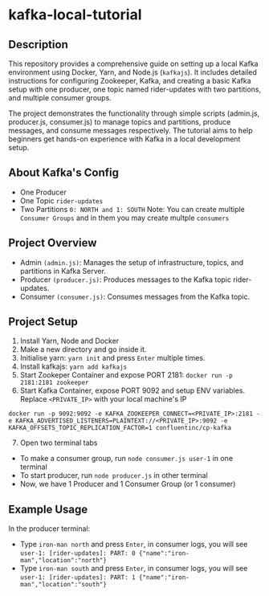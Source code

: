 # kafka-local-tutorial
## Description
This repository provides a comprehensive guide on setting up a local Kafka environment using Docker, Yarn, and Node.js (`kafkajs`). It includes detailed instructions for configuring Zookeeper, Kafka, and creating a basic Kafka setup with one producer, one topic named rider-updates with two partitions, and multiple consumer groups.

The project demonstrates the functionality through simple scripts (admin.js, producer.js, consumer.js) to manage topics and partitions, produce messages, and consume messages respectively. The tutorial aims to help beginners get hands-on experience with Kafka in a local development setup.

## About Kafka's Config
- One Producer
- One Topic `rider-updates`
- Two Partitions `0: NORTH and 1: SOUTH`
Note: You can create multiple `Consumer Groups` and in them you may create multple `consumers`

## Project Overview
- Admin `(admin.js)`: Manages the setup of infrastructure, topics, and partitions in Kafka Server.
- Producer `(producer.js)`: Produces messages to the Kafka topic rider-updates.
- Consumer `(consumer.js)`: Consumes messages from the Kafka topic.


## Project Setup
1. Install Yarn, Node and Docker
2. Make a new directory and go inside it.
3. Initialise yarn: `yarn init` and press `Enter` multiple times.
4. Install kafkajs: `yarn add kafkajs`
5. Start Zookeper Container and expose PORT 2181: `docker run -p 2181:2181 zookeeper`
6. Start Kafka Container, expose PORT 9092 and setup ENV variables. Replace `<PRIVATE_IP>` with your local machine's IP
```
docker run -p 9092:9092 -e KAFKA_ZOOKEEPER_CONNECT=<PRIVATE_IP>:2181 -e KAFKA_ADVERTISED_LISTENERS=PLAINTEXT://<PRIVATE_IP>:9092 -e KAFKA_OFFSETS_TOPIC_REPLICATION_FACTOR=1 confluentinc/cp-kafka
```
7. Open two terminal tabs
- To make a consumer group, run `node consumer.js user-1` in one terminal
- To start producer, run `node producer.js` in other terminal
- Now, we have 1 Producer and 1 Consumer Group (or 1 consumer)

## Example Usage
In the producer terminal:
- Type `iron-man north` and press `Enter`, in consumer logs, you will see `user-1: [rider-updates]: PART: 0 {"name":"iron-man","location":"north"}`
- Type `iron-man south` and press `Enter`, in consumer logs, you will see `user-1: [rider-updates]: PART: 1 {"name":"iron-man","location":"south"}`
